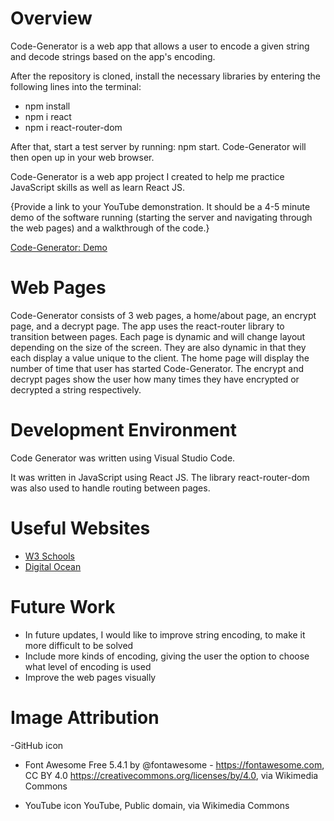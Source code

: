 # Overview

Code-Generator is a web app that allows a user to encode a given string and decode strings based on the app's encoding.

After the repository is cloned, install the necessary libraries by entering the following lines into the terminal:

- npm install
- npm i react
- npm i react-router-dom

After that, start a test server by running: npm start.
Code-Generator will then open up in your web browser.

Code-Generator is a web app project I created to help me practice JavaScript skills as well as learn React JS.

{Provide a link to your YouTube demonstration. It should be a 4-5 minute demo of the software running (starting the server and navigating through the web pages) and a walkthrough of the code.}

[Code-Generator: Demo](https://youtu.be/QbtZFJWGXnw)

# Web Pages

Code-Generator consists of 3 web pages, a home/about page, an encrypt page, and a decrypt page. The app uses the react-router library to transition between pages. Each page is dynamic and will change layout depending on the size of the screen. They are also dynamic in that they each display a value unique to the client. The home page will display the number of time that user has started Code-Generator. The encrypt and decrypt pages show the user how many times they have encrypted or decrypted a string respectively.

# Development Environment

Code Generator was written using Visual Studio Code.

It was written in JavaScript using React JS.
The library react-router-dom was also used to handle routing between pages.

# Useful Websites

- [W3 Schools](https://www.w3schools.com/js/js_classes.asp)
- [Digital Ocean](https://www.digitalocean.com/community/tutorials/how-to-encode-and-decode-strings-with-base64-in-javascript)

# Future Work

- In future updates, I would like to improve string encoding, to make it more difficult to be solved
- Include more kinds of encoding, giving the user the option to choose what level of encoding is used
- Improve the web pages visually

# Image Attribution

-GitHub icon

- Font Awesome Free 5.4.1 by @fontawesome - https://fontawesome.com, CC BY 4.0 https://creativecommons.org/licenses/by/4.0, via Wikimedia Commons

- YouTube icon
  YouTube, Public domain, via Wikimedia Commons
